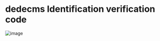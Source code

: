 # dedecms Identification verification code
![image](https://kfire.net/usr/uploads/2019/03/3783292466.png)